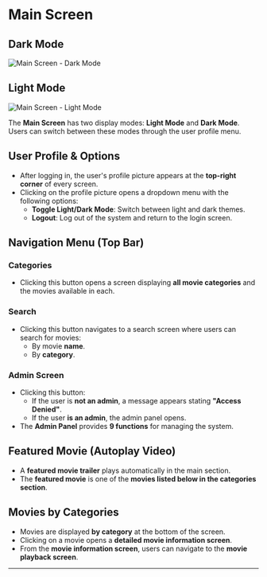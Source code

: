 # Main Screen 

## Dark Mode
![Main Screen - Dark Mode](https://github.com/gilizad/EX4/blob/fbaf16272610aba466754db6942734d067ed6b5b/images%20for%20wiki/new/main%20dark.png)

## Light Mode
![Main Screen - Light Mode](https://github.com/gilizad/EX4/blob/fbaf16272610aba466754db6942734d067ed6b5b/images%20for%20wiki/new/main%20light.png)

The **Main Screen** has two display modes: **Light Mode** and **Dark Mode**. Users can switch between these modes through the user profile menu.

## User Profile & Options
- After logging in, the user's profile picture appears at the **top-right corner** of every screen.
- Clicking on the profile picture opens a dropdown menu with the following options:
  - **Toggle Light/Dark Mode**: Switch between light and dark themes.
  - **Logout**: Log out of the system and return to the login screen.

## Navigation Menu (Top Bar)
### **Categories**
- Clicking this button opens a screen displaying **all movie categories** and the movies available in each.

### **Search**
- Clicking this button navigates to a search screen where users can search for movies:
  - By movie **name**.
  - By **category**.

### **Admin Screen**
- Clicking this button:
  - If the user is **not an admin**, a message appears stating **"Access Denied"**.
  - If the user **is an admin**, the admin panel opens.
- The **Admin Panel** provides **9 functions** for managing the system.

## Featured Movie (Autoplay Video)
- A **featured movie trailer** plays automatically in the main section.
- The **featured movie** is one of the **movies listed below in the categories section**.

## Movies by Categories
- Movies are displayed **by category** at the bottom of the screen.
- Clicking on a movie opens a **detailed movie information screen**.
- From the **movie information screen**, users can navigate to the **movie playback screen**.

---


